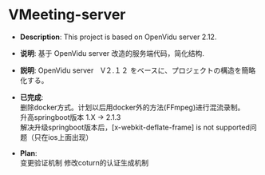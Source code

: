 

VMeeting-server
===

- **Description**: This project is based on OpenVidu server 2.12. 
- **说明**: 基于 OpenVidu server 改造的服务端代码，简化结构. 
- **説明**: OpenVidu server　V２.１２ をベースに、プロジェクトの構造を簡略化する。   


- **已完成**:    
    删除docker方式。计划以后用docker外的方法(FFmpeg)进行混流录制。  
    升高springboot版本 1.X -> 2.1.3  
    解决升级springboot版本后，[x-webkit-deflate-frame] is not supported问题（只在ios上面出现）  

- **Plan**:   
    变更验证机制
    修改coturn的认证生成机制
